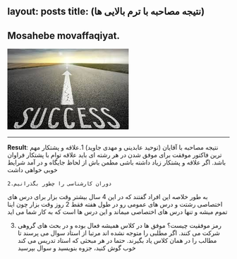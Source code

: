 layout: posts
title: (نتیجه مصاحبه با ترم بالایی ها)
---

## Mosahebe movaffaqiyat.





![alt text](../assets/images/success.jpg "موفقیت")

---
**Result**: نتیجه مصاحبه با آقایان (توحید عابدینی و مهدی جاوید)
1.علاقه و پشتکار مهم ترین فاکتور موفقت
برای موفق شدن در هر رشته ای باید علاقه توام با پشتکار فراوان باشد. اگر علاقه و پشتکار زیاد داشته باشی مطمن باش از   لحاظ جایگاه و در آمد شرایط خوبی خواهی داشت   

 	2.دوران کارشناسی را چطور بگذرانیم
به طور خلاصه این افراد گفتند که در این 4 سال بیشتر وقت بزار برای درس های اختصاصی رشتت و درس های عمومی رو در طول هفته فقط 2 روز وقت بزار چون اینا تموم میشه و تنها درس های اختصاصی میماند و این درس ها است که به کار شما می اید

3. رمز موفقیت چیست؟ 
موفق ها در کلاس همیشه فعال بوده و در بحث های گروهی شرکت می کنند. اگر مطلبی را متوجه نشده اند مرتبا از استاد سوال می پرسند تا مطالب را در همان کلاس یاد بگیرند. حتما در هر مبحثی که استاد تدریس می کند خوب گوش کنید، جزوه بنویسید و سوال بپرسید


